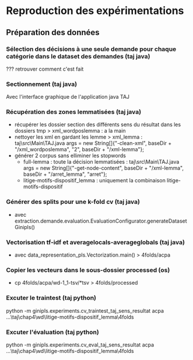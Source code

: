 # Reproduction des expérimentations 

## Préparation des données

### Sélection des décisions à une seule demande pour chaque catégorie dans le dataset des demandes (taj java)

 ??? retrouver comment c'est fait

### Sectionnement (taj java)

Avec l'interface graphique de l'application java TAJ 

### Récupération des zones lemmatisées (taj java)

* récupérer les dossier section des différents sens du résultat dans les dossiers tmp > xml_wordposlemma : a la main
* nettoyer les xml en gardant les lemme > xml_lemma : taj\src\Main\TAJ.java args = new String[]{"-clean-xml", baseDir + "/xml_wordposlemma", "2", baseDir + "/xml-lemma"};
* générer 2 corpus sans elliminer les stopwords
  * full-lemma : toute la décision lemmatisées : taj\src\Main\TAJ.java args = new String[]{"-get-node-content", baseDir + "/xml-lemma", baseDir + "/arret_lemma", "arret"};
  * litige-motifs-dispositif_lemma : uniquement la combinaison litige-motifs-dispositif

### Générer des splits pour une k-fold cv (taj java)

* avec extraction.demande.evaluation.EvaluationConfigurator.generateDatasetGinipls()

### Vectorisation tf-idf et averagelocals-averageglobals (taj java)

* avec data_representation_pls.Vectorization.main() > 4folds/acpa

### Copier les vecteurs dans  le sous-dossier processed (os)

* cp 4folds/acpa/wd-1_1-tsv/*tsv > 4folds/processed

### Excuter le traintest (taj python)

python -m ginipls.experiments.cv_traintest_taj_sens_resultat acpa ...\taj\chap4\wd\litige-motifs-dispositif_lemma\4folds

### Excuter l'évaluation (taj python)

python -m ginipls.experiments.cv_eval_taj_sens_resultat acpa ...\taj\chap4\wd\litige-motifs-dispositif_lemma\4folds
